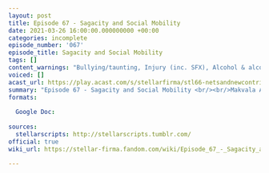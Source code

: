 ```yaml
---
layout: post
title: Episode 67 - Sagacity and Social Mobility
date: 2021-03-26 16:00:00.000000000 +00:00
categories: incomplete
episode_number: '067'
episode_title: Sagacity and Social Mobility
tags: []
content_warnings: "Bullying/taunting, Injury (inc. SFX), Alcohol & alcoholism, Discussion of: toilet humour, Mentions of: death, frostbite, self-injury, lions, violence, SFX: clanking, hissing, brief high frequency sound"
voiced: []
acast_url: https://play.acast.com/s/stellarfirma/stl66-netsandnewcontributors
summary: "Episode 67 - Sagacity and Social Mobility <br/><br/>Makvala Agryris is a representative of CRISPR, a company that re-animates pets for their owners but have been too successful in developing the cognitive abilities of their customers' creatures. They require advice as to how to keep their customers happy now that the pets are showing a desire to build up military might. <br/><br/>Management Consultants’ advice: activate Lounge Mode, hold hands, bathroom intelligences, big pointless novels, fully visible globes, communicate using maddening animal sounds, animal control orbs."
formats:
  
  Google Doc: 
  
sources:
  stellarscripts: http://stellarscripts.tumblr.com/
official: true
wiki_url: https://stellar-firma.fandom.com/wiki/Episode_67_-_Sagacity_and_Social_Mobility

---
```

